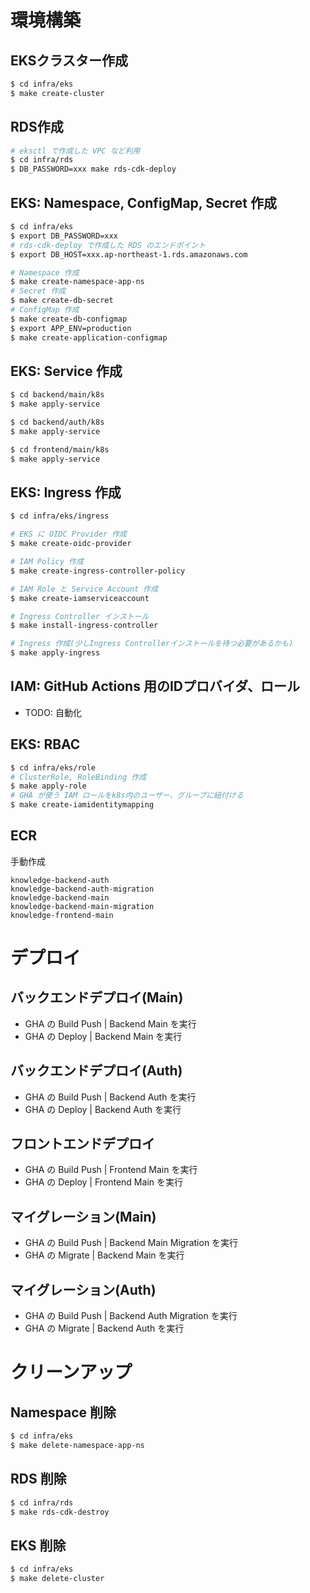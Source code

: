 # 環境構築

## EKSクラスター作成
```sh
$ cd infra/eks
$ make create-cluster
```

## RDS作成
```sh
# eksctl で作成した VPC など利用
$ cd infra/rds
$ DB_PASSWORD=xxx make rds-cdk-deploy
```

## EKS: Namespace, ConfigMap, Secret 作成
```sh
$ cd infra/eks
$ export DB_PASSWORD=xxx
# rds-cdk-deploy で作成した RDS のエンドポイント
$ export DB_HOST=xxx.ap-northeast-1.rds.amazonaws.com

# Namespace 作成
$ make create-namespace-app-ns
# Secret 作成
$ make create-db-secret
# ConfigMap 作成
$ make create-db-configmap
$ export APP_ENV=production
$ make create-application-configmap
```

## EKS: Service 作成
```sh
$ cd backend/main/k8s
$ make apply-service

$ cd backend/auth/k8s
$ make apply-service

$ cd frontend/main/k8s
$ make apply-service
```

## EKS: Ingress 作成
```sh
$ cd infra/eks/ingress

# EKS に OIDC Provider 作成
$ make create-oidc-provider

# IAM Policy 作成
$ make create-ingress-controller-policy

# IAM Role と Service Account 作成
$ make create-iamserviceaccount

# Ingress Controller インストール
$ make install-ingress-controller

# Ingress 作成(少しIngress Controllerインストールを待つ必要があるかも)
$ make apply-ingress
```

## IAM: GitHub Actions 用のIDプロバイダ、ロール

* TODO: 自動化

## EKS: RBAC
```sh
$ cd infra/eks/role
# ClusterRole, RoleBinding 作成
$ make apply-role
# GHA が使う IAM ロールをk8s内のユーザー、グループに紐付ける
$ make create-iamidentitymapping
```

## ECR

手動作成
```
knowledge-backend-auth
knowledge-backend-auth-migration
knowledge-backend-main
knowledge-backend-main-migration
knowledge-frontend-main
```

# デプロイ

## バックエンドデプロイ(Main)
* GHA の Build Push | Backend Main を実行
* GHA の Deploy | Backend Main を実行

## バックエンドデプロイ(Auth)
* GHA の Build Push | Backend Auth を実行
* GHA の Deploy | Backend Auth を実行

## フロントエンドデプロイ
* GHA の Build Push | Frontend Main を実行
* GHA の Deploy | Frontend Main を実行

## マイグレーション(Main)
* GHA の Build Push | Backend Main Migration を実行
* GHA の Migrate | Backend Main を実行

## マイグレーション(Auth)
* GHA の Build Push | Backend Auth Migration を実行
* GHA の Migrate | Backend Auth を実行

# クリーンアップ

## Namespace 削除
```sh
$ cd infra/eks
$ make delete-namespace-app-ns
```

## RDS 削除
```sh
$ cd infra/rds
$ make rds-cdk-destroy
```

## EKS 削除
```sh
$ cd infra/eks
$ make delete-cluster
```
